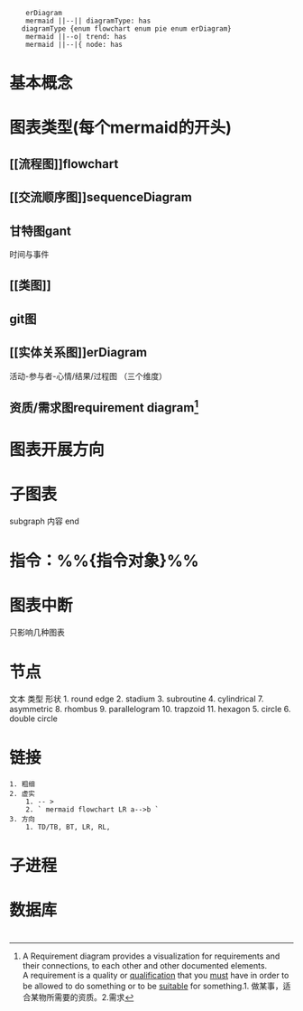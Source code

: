 ``` mermaid 
	erDiagram
	mermaid ||--|| diagramType: has
   diagramType {enum flowchart enum pie enum erDiagram}
	mermaid ||--o| trend: has
	mermaid ||--|{ node: has
```

# 基本概念
# 图表类型(每个mermaid的开头)
## [[流程图]]flowchart
## [[交流顺序图]]sequenceDiagram
## 甘特图gant
时间与事件
## [[类图]]
## git图
## [[实体关系图]]erDiagram
活动-参与者-心情/结果/过程图   （三个维度）
## 资质/需求图requirement diagram[^1]
# 图表开展方向
#  子图表
subgraph 内容 end
#  指令：%%{指令对象}%%

# 图表中断
只影响几种图表
# 节点
文本
类型
形状
	1. round edge
	2. stadium
	3. subroutine
	4. cylindrical
	7. asymmetric
	8. rhombus
	9. parallelogram
	10. trapzoid
	11. hexagon
	5. circle
	6. double circle
# 链接
	1. 粗细
	2. 虚实
		1. -- >
		2. ` mermaid flowchart LR a-->b `
	3. 方向
		1. TD/TB, BT, LR, RL, 
# 子进程
# 数据库
# 

[^1]: A Requirement diagram provides a visualization for requirements and their connections, to each other and other documented elements.   A requirement is a quality or [qualification](https://www.collinsdictionary.com/zh/dictionary/english/qualification "qualification 的释义") that you [must](https://www.collinsdictionary.com/zh/dictionary/english/must "must 的释义") have in order to be allowed to do something or to be [suitable](https://www.collinsdictionary.com/zh/dictionary/english/suitable "suitable 的释义") for something.1. 做某事，适合某物所需要的资质。2.需求